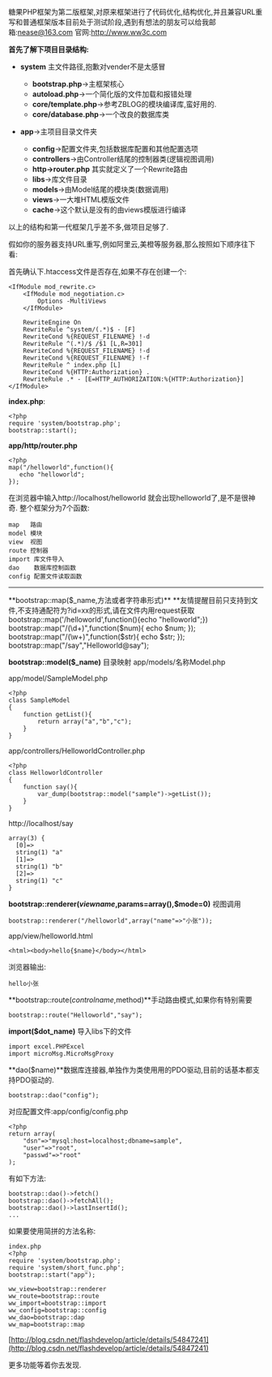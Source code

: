 糖果PHP框架为第二版框架,对原来框架进行了代码优化,结构优化,并且兼容URL重写和普通框架版本目前处于测试阶段,遇到有想法的朋友可以给我邮箱:nease@163.com 官网:http://www.ww3c.com

**首先了解下项目目录结构:**

- **system** 主文件路径,抱歉对vender不是太感冒
	- **bootstrap.php**->主框架核心
	- **autoload.php**->一个简化版的文件加载和报错处理
	- **core/template.php**->参考ZBLOG的模块编译库,蛮好用的.
	- **core/database.php**->一个改良的数据库类

- **app**->主项目目录文件夹
	- **config**->配置文件夹,包括数据库配置和其他配置选项
	- **controllers**->由Controller结尾的控制器类(逻辑视图调用)
	- **http->router.php** 其实就定义了一个Rewrite路由
	- **libs**->库文件目录
	- **models**->由Model结尾的模块类(数据调用)
	- **views**->一大堆HTML模版文件
	- **cache**->这个默认是没有的由views模版进行编译

以上的结构和第一代框架几乎差不多,做项目足够了.

假如你的服务器支持URL重写,例如阿里云,美橙等服务器,那么按照如下顺序往下看:

首先确认下.htaccess文件是否存在,如果不存在创建一个:

	<IfModule mod_rewrite.c>
	    <IfModule mod_negotiation.c>
	        Options -MultiViews
	    </IfModule>
	
	    RewriteEngine On
	    RewriteRule ^system/(.*)$ - [F]
	    RewriteCond %{REQUEST_FILENAME} !-d
	    RewriteRule ^(.*)/$ /$1 [L,R=301]
	    RewriteCond %{REQUEST_FILENAME} !-d
	    RewriteCond %{REQUEST_FILENAME} !-f
	    RewriteRule ^ index.php [L]
	    RewriteCond %{HTTP:Authorization} .
	    RewriteRule .* - [E=HTTP_AUTHORIZATION:%{HTTP:Authorization}]
	</IfModule>

**index.php**:
	
	<?php
    require 'system/bootstrap.php';
    bootstrap::start();

**app/http/router.php**

	<?php
    map("/helloworld",function(){
       echo "helloworld";
    });

在浏览器中输入http://localhost/helloworld 就会出现helloworld了,是不是很神奇.
整个框架分为7个函数:

	map   路由
	model 模块
	view  视图
	route 控制器
	import 库文件导入
	dao	   数据库控制函数
	config 配置文件读取函数


----------
**bootstrap::map($_name,方法或者字符串形式)**
**友情提醒目前只支持到文件,不支持通配符为?id=xx的形式,请在文件内用request获取
	bootstrap::map('/helloworld',function(){echo "helloworld";})
	bootstrap::map("/(\d+)",function($num){
        echo $num;
    });
	bootstrap::map("/(\w+)",function($str){
       echo $str;
    });
	bootstrap::map("/say","Helloworld@say");

**bootstrap::model($_name)** 目录映射 app/models/名称Model.php

app/model/SampleModel.php
	
	<?php
	class SampleModel
	{
	    function getList(){
	        return array("a","b","c");
	    }
	}
app/controllers/HelloworldController.php

	<?php
	class HelloworldController
	{
	    function say(){
	        var_dump(bootstrap::model("sample")->getList());
	    }
	}

http://localhost/say
	
	
	array(3) {
	  [0]=>
	  string(1) "a"
	  [1]=>
	  string(1) "b"
	  [2]=>
	  string(1) "c"
	}

**bootstrap::renderer($viewname,$params=array(),$mode=0)** 视图调用
	
	bootstrap::renderer("/helloworld",array("name"=>"小张"));

app/view/helloworld.html
	
	<html><body>hello{$name}</body></html>
浏览器输出:

	hello小张


**bootstrap::route($controlname,$method)**手动路由模式,如果你有特别需要
	
	bootstrap::route("Helloworld","say");

**import($dot_name)** 导入libs下的文件
	
	import excel.PHPExcel
	import microMsg.MicroMsgProxy


**dao($name)**数据库连接器,单独作为类使用用的PDO驱动,目前的话基本都支持PDO驱动的.
	
	bootstrap::dao("config");
对应配置文件:app/config/config.php
	
	<?php
	return array(
	    "dsn"=>"mysql:host=localhost;dbname=sample",
	    "user"=>"root",
	    "passwd"=>"root"
	);

有如下方法:
	
	bootstrap::dao()->fetch()
	bootstrap::dao()->fetchAll();
	bootstrap::dao()->lastInsertId();
	...

如果要使用简拼的方法名称:
	
	index.php
	<?php
    require 'system/bootstrap.php';
    require 'system/short_func.php';
    bootstrap::start("app");

	ww_view=bootstrap::renderer
	ww_route=bootstrap::route
	ww_import=bootstrap::import
	ww_config=bootstrap::config
	ww_dao=bootstrap::dap
	ww_map=bootstrap::map

[http://blog.csdn.net/flashdevelop/article/details/54847241](http://blog.csdn.net/flashdevelop/article/details/54847241)

更多功能等着你去发现.
